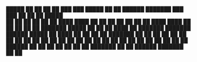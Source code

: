 
 █████  ██   ██ ██    ██ ███    ███  █████  ██   ██     ██████  ███████ ███    ███ ██    ██ ██       █████  
██   ██ ██  ██  ██    ██ ████  ████ ██   ██ ██   ██     ██   ██ ██      ████  ████ ██    ██ ██      ██   ██ 
███████ █████   ██    ██ ██ ████ ██ ███████ ███████     ██████  █████   ██ ████ ██ ██    ██ ██      ███████ 
██   ██ ██  ██  ██    ██ ██  ██  ██ ██   ██ ██   ██     ██      ██      ██  ██  ██ ██    ██ ██      ██   ██ 
██   ██ ██   ██  ██████  ██      ██ ██   ██ ██   ██     ██      ███████ ██      ██  ██████  ███████ ██   ██ 
                                                                                                            
                                                                                                            
